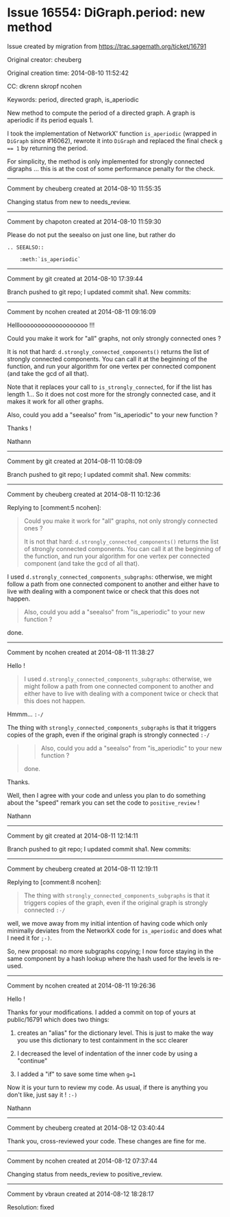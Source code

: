 # Issue 16554: DiGraph.period: new method

Issue created by migration from https://trac.sagemath.org/ticket/16791

Original creator: cheuberg

Original creation time: 2014-08-10 11:52:42

CC:  dkrenn skropf ncohen

Keywords: period, directed graph, is_aperiodic

New method to compute the period of a directed graph. A graph is aperiodic if its period equals 1.

I took the implementation of NetworkX' function `is_aperiodic` (wrapped in `DiGraph` since #16062), rewrote it into `DiGraph` and replaced the final check `g == 1` by returning the period.

For simplicity, the method is only implemented for strongly connected digraphs ... this is at the cost of some performance penalty for the check.


---

Comment by cheuberg created at 2014-08-10 11:55:35

Changing status from new to needs_review.


---

Comment by chapoton created at 2014-08-10 11:59:30

Please do not put the seealso on just one line, but rather do

```
.. SEEALSO::

    :meth:`is_aperiodic`
```



---

Comment by git created at 2014-08-10 17:39:44

Branch pushed to git repo; I updated commit sha1. New commits:


---

Comment by ncohen created at 2014-08-11 09:16:09

Helllooooooooooooooooooo !!!

Could you make it work for "all" graphs, not only strongly connected ones ?

It is not that hard: `d.strongly_connected_components()` returns the list of strongly connected components. You can call it at the beginning of the function, and run your algorithm for one vertex per connected component (and take the gcd of all that).

Note that it replaces your call to `is_strongly_connected`, for if the list has length 1... So it does not cost more for the strongly connected case, and it makes it work for all other graphs.

Also, could you add a "seealso" from "is_aperiodic" to your new function ?

Thanks !

Nathann


---

Comment by git created at 2014-08-11 10:08:09

Branch pushed to git repo; I updated commit sha1. New commits:


---

Comment by cheuberg created at 2014-08-11 10:12:36

Replying to [comment:5 ncohen]:
> Could you make it work for "all" graphs, not only strongly connected ones ?
> 
> It is not that hard: `d.strongly_connected_components()` returns the list of strongly connected components. You can call it at the beginning of the function, and run your algorithm for one vertex per connected component (and take the gcd of all that).

I used `d.strongly_connected_components_subgraphs`: otherwise, we might follow a path from one connected component to another and either have to live with dealing with a component twice or check that this does not happen.

> Also, could you add a "seealso" from "is_aperiodic" to your new function ?

done.


---

Comment by ncohen created at 2014-08-11 11:38:27

Hello !

> I used `d.strongly_connected_components_subgraphs`: otherwise, we might follow a path from one connected component to another and either have to live with dealing with a component twice or check that this does not happen.

Hmmm... `:-/`

The thing with `strongly_connected_components_subgraphs` is that it triggers copies of the graph, even if the original graph is strongly connected `:-/`

> > Also, could you add a "seealso" from "is_aperiodic" to your new function ?
> 
> done.

Thanks.

Well, then I agree with your code and unless you plan to do something about the "speed" remark you can set the code to `positive_review` !

Nathann


---

Comment by git created at 2014-08-11 12:14:11

Branch pushed to git repo; I updated commit sha1. New commits:


---

Comment by cheuberg created at 2014-08-11 12:19:11

Replying to [comment:8 ncohen]:
> 
> The thing with `strongly_connected_components_subgraphs` is that it triggers copies of the graph, even if the original graph is strongly connected `:-/`

well, we move away from my initial intention of having code which only minimally deviates from the NetworkX code for `is_aperiodic` and does what I need it for `;-)`.

So, new proposal: no more subgraphs copying; I now force staying in the same component by a hash lookup where the hash used for the levels is re-used.


---

Comment by ncohen created at 2014-08-11 19:26:36

Hello !

Thanks for your modifications. I added a commit on top of yours at public/16791 which does two things:

1) creates an "alias" for the dictionary level. This is just to make the way you use this dictionary to test containment in the scc clearer

2) I decreased the level of indentation of the inner code by using a "continue"

3) I added a "if" to save some time when `g=1`

Now it is your turn to review my code. As usual, if there is anything you don't like, just say it ! `:-)`

Nathann


---

Comment by cheuberg created at 2014-08-12 03:40:44

Thank you, cross-reviewed your code. These changes are fine for me.


---

Comment by ncohen created at 2014-08-12 07:37:44

Changing status from needs_review to positive_review.


---

Comment by vbraun created at 2014-08-12 18:28:17

Resolution: fixed

